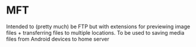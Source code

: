 # MFT
Intended to (pretty much) be FTP but with extensions for previewing image files + transferring files to multiple locations. To be used to saving media files from Android devices to home server
